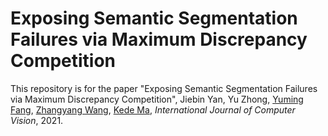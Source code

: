 # Exposing Semantic Segmentation Failures via Maximum Discrepancy Competition

This repository is for the paper "Exposing Semantic Segmentation Failures via Maximum Discrepancy Competition",
Jiebin Yan, Yu Zhong, [Yuming Fang](http://sim.jxufe.cn/JDMKL/ymfang.html), [Zhangyang Wang](https://vita-group.github.io/group.html), [Kede Ma](https://kedema.org/), *International Journal of Computer Vision*, 2021.
